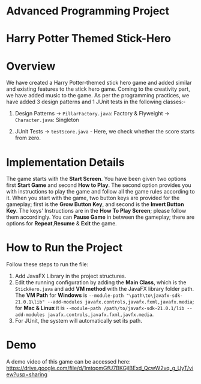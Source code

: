 # Advanced Programming Project
# Harry Potter Themed Stick-Hero 

# Overview
We have created a Harry Potter-themed stick hero game and added similar and existing features to the stick hero game. Coming to the creativity part, we have added music to the game. 
As per the programming practices, we have added 3 design patterns and 1 JUnit tests in the following classes:-

1. Design Patterns
   -> `PillarFactory.java`: Factory & Flyweight
   -> `Character.java`: Singleton

2. JUnit Tests
   -> `testScore.java` - Here, we check whether the score starts from zero.

# Implementation Details

The game starts with the **Start Screen**. You have been given two options first **Start Game** and second **How to Play**. The second option provides you with instructions to play the game and follow all the game rules according to it. When you start with the game, two button keys are provided for the gameplay; first is the **Grow Button Key**, and  second is the **Invert Button Key**. The keys' Instructions are in the **How To Play Screen**; please follow them accordingly. You can **Pause Game** in between the gameplay; there are options for **Repeat**,**Resume** & **Exit** the game.

# How to Run the Project
Follow these steps to run the file:
1. Add JavaFX Library in the project structures.
2. Edit the running configuration by adding the **Main Class**, which is the `StickHero.java` and add **VM method** with the JavaFX library folder path. The **VM Path** for **Windows** is `--module-path "\path\to\javafx-sdk-21.0.1\lib" --add-modules javafx.controls,javafx.fxml,javafx.media`; for **Mac & Linux** it is `--module-path /path/to/javafx-sdk-21.0.1/lib --add-modules javafx.controls,javafx.fxml,javfx.media`.
3. For JUnit, the system will automatically set its path. 

# Demo

A demo video of this game can be accessed here: https://drive.google.com/file/d/1mtopmGfU7BKGjlBExd_QcwW2vq_g_UyT/view?usp=sharing
